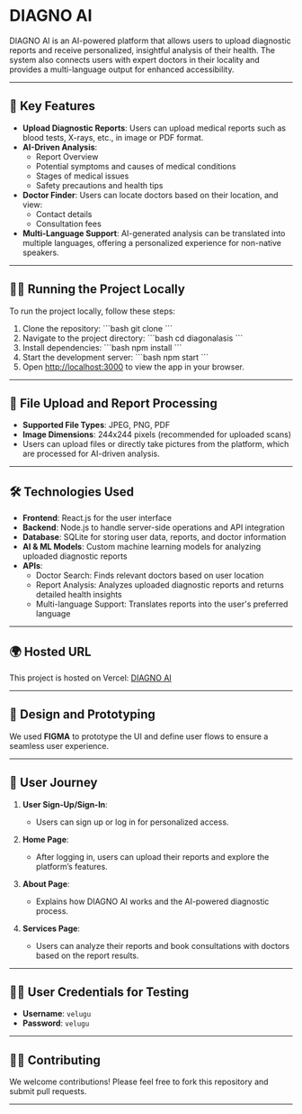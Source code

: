 
# DIAGNO AI

DIAGNO AI is an AI-powered platform that allows users to upload diagnostic reports and receive personalized, insightful analysis of their health. The system also connects users with expert doctors in their locality and provides a multi-language output for enhanced accessibility.

---

## 🚀 Key Features

- **Upload Diagnostic Reports**: Users can upload medical reports such as blood tests, X-rays, etc., in image or PDF format.
- **AI-Driven Analysis**:
  - Report Overview
  - Potential symptoms and causes of medical conditions
  - Stages of medical issues
  - Safety precautions and health tips
- **Doctor Finder**: Users can locate doctors based on their location, and view:
  - Contact details
  - Consultation fees
- **Multi-Language Support**: AI-generated analysis can be translated into multiple languages, offering a personalized experience for non-native speakers.

---

## 🧑‍💻 Running the Project Locally

To run the project locally, follow these steps:

1. Clone the repository:
    \`\`\`bash
    git clone <repository-url>
    \`\`\`
2. Navigate to the project directory:
    \`\`\`bash
    cd diagonalasis
    \`\`\`
3. Install dependencies:
    \`\`\`bash
    npm install
    \`\`\`
4. Start the development server:
    \`\`\`bash
    npm start
    \`\`\`
5. Open [http://localhost:3000](http://localhost:3000) to view the app in your browser.

---

## 📄 File Upload and Report Processing

- **Supported File Types**: JPEG, PNG, PDF
- **Image Dimensions**: 244x244 pixels (recommended for uploaded scans)
- Users can upload files or directly take pictures from the platform, which are processed for AI-driven analysis.

---

## 🛠 Technologies Used

- **Frontend**: React.js for the user interface
- **Backend**: Node.js to handle server-side operations and API integration
- **Database**: SQLite for storing user data, reports, and doctor information
- **AI & ML Models**: Custom machine learning models for analyzing uploaded diagnostic reports
- **APIs**:
  - Doctor Search: Finds relevant doctors based on user location
  - Report Analysis: Analyzes uploaded diagnostic reports and returns detailed health insights
  - Multi-language Support: Translates reports into the user's preferred language

---

## 🌍 Hosted URL

This project is hosted on Vercel: [DIAGNO AI](https://diagonalasis-8bka-191dopz1p-velugondaiah-garlapatis-projects.vercel.app)

---

## 🎨 Design and Prototyping

We used **FIGMA** to prototype the UI and define user flows to ensure a seamless user experience.

---

## 📖 User Journey

1. **User Sign-Up/Sign-In**:
   - Users can sign up or log in for personalized access.
   
2. **Home Page**:
   - After logging in, users can upload their reports and explore the platform’s features.
   
3. **About Page**:
   - Explains how DIAGNO AI works and the AI-powered diagnostic process.
   
4. **Services Page**:
   - Users can analyze their reports and book consultations with doctors based on the report results.

---

## 🧑‍⚕️ User Credentials for Testing

- **Username**: `velugu`
- **Password**: `velugu`

---

## 👨‍💻 Contributing

We welcome contributions! Please feel free to fork this repository and submit pull requests.

---


